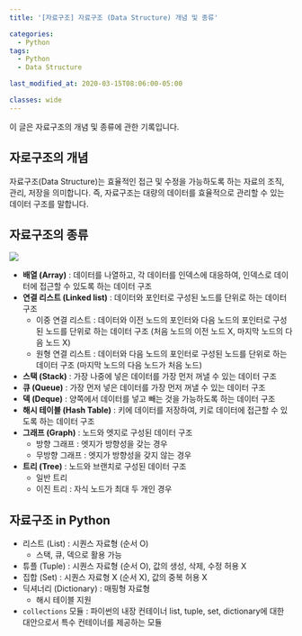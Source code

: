 ```yaml
---
title: '[자료구조] 자료구조 (Data Structure) 개념 및 종류'

categories:
  - Python
tags:
  - Python
  - Data Structure

last_modified_at: 2020-03-15T08:06:00-05:00

classes: wide
---
```


이 글은 자료구조의 개념 및 종류에 관한 기록입니다.

## 자로구조의 개념

자료구조(Data Structure)는 효율적인 접근 및 수정을 가능하도록 하는 자료의 조직, 관리, 저장을 의미합니다. 즉, 자료구조는 대량의 데이터를 효율적으로 관리할 수 있는 데이터 구조를 말합니다.

## 자료구조의 종류

![]({{site.url}}/assets/images/PY/datastructure-overview.png)

- **배열 (Array)** : 데이터를 나열하고, 각 데이터를 인덱스에 대응하여, 인덱스로 데이터에 접근할 수 있도록 하는 데이터 구조
- **연결 리스트 (Linked list)** : 데이터와 포인터로 구성된 노드를 단위로 하는 데이터 구조
  - 이중 연결 리스트 : 데이터와 이전 노드의 포인터와 다음 노드의 포인터로 구성된 노드를 단위로 하는 데이터 구조 (처음 노드의 이전 노드 X, 마지막 노드의 다음 노드 X)
  - 원형 연결 리스트 : 데이터와 다음 노드의 포인터로 구성된 노드를 단위로 하는 데이터 구조 (마지막 노드의 다음 노드가 처음 노드)
- **스택 (Stack)** : 가장 나중에 넣은 데이터를 가장 먼저 꺼낼 수 있는 데이터 구조
- **큐 (Queue)** : 가장 먼저 넣은 데이터를 가장 먼저 꺼낼 수 있는 데이터 구조
- **덱 (Deque)** : 양쪽에서 데이터를 넣고 빼는 것을 가능하도록 하는 데이터 구조
- **해시 테이블 (Hash Table)** : 키에 데이터를 저장하여, 키로 데이터에 접근할 수 있도록 하는 데이터 구조
- **그래프 (Graph)** : 노드와 엣지로 구성된 데이터 구조
  - 방향 그래프 : 엣지가 방향성을 갖는 경우
  - 무방향 그래프 : 엣지가 방향성을 갖지 않는 경우
- **트리 (Tree)** : 노드와 브랜치로 구성된 데이터 구조
  - 일반 트리
  - 이진 트리 : 자식 노드가 최대 두 개인 경우
  
## 자료구조 in Python

- 리스트 (List) : 시퀀스 자료형 (순서 O)
  - 스택, 큐, 덱으로 활용 가능
- 튜플 (Tuple) : 시퀀스 자료형 (순서 O), 값의 생성, 삭제, 수정 허용 X
- 집합 (Set) : 시퀀스 자료형 X (순서 X), 값의 중복 허용 X
- 딕셔너리 (Dictionary) : 매핑형 자료형
  - 해시 테이블 지원
- `collections` 모듈 : 파이썬의 내장 컨테이너 list, tuple, set, dictionary에 대한 대안으로서 특수 컨테이너를 제공하는 모듈
